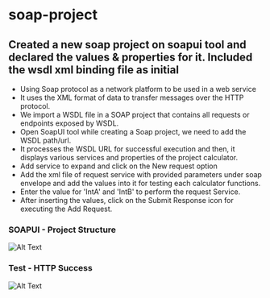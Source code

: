 # soap-project
## Created a new soap project on soapui tool and declared the values &amp; properties for it. Included the wsdl xml binding file as initial 

* Using Soap protocol as a network platform to be used in a web service 
* It uses the XML format of data to transfer messages over the HTTP protocol. 
* We import a WSDL file in a SOAP project that contains all requests or endpoints exposed by WSDL. 
* Open SoapUI tool while creating a Soap project, we need to add the WSDL path/url.
* It processes the WSDL URL for successful execution and then, it displays various services and properties of the project calculator.
* Add service to expand and click on the New request option
* Add the xml file of request service with provided parameters under soap envelope and add the values into it for testing each calculator functions.
* Enter the value for 'IntA' and 'IntB' to perform the request Service.
* After inserting the values, click on the Submit Response icon for executing the Add Request.
### SOAPUI - Project Structure
![Alt Text](https://github.com/UttamKeshri97/soap-project/blob/master/soapui-project-structure.png)
### Test - HTTP Success 
![Alt Text](https://github.com/UttamKeshri97/soap-project/blob/master/soap-http-response-success.png)

